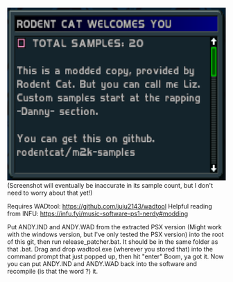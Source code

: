 ![screenie](screenie.png)
(Screenshot will eventually be inaccurate in its sample count, but I don't need to worry about that yet!)

Requires WADtool: https://github.com/juju2143/wadtool
Helpful reading from INFU: https://infu.fyi/music-software-ps1-nerdy#modding

Put ANDY.IND and ANDY.WAD from the extracted PSX version (Might work with the windows version, but I've only tested the PSX version) into the root of this git, then run release_patcher.bat. It should be in the same folder as that .bat.
Drag and drop wadtool.exe (wherever you stored that) into the command prompt that just popped up, then hit "enter"
Boom, ya got it. Now you can put ANDY.IND and ANDY.WAD back into the software and recompile (is that the word ?) it.